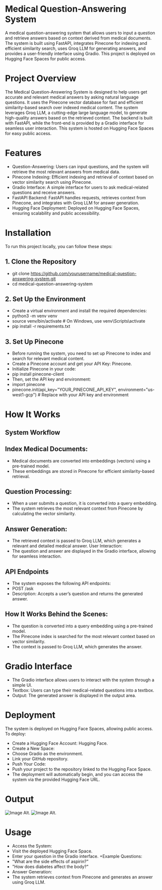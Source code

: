 # Medical Question-Answering System
A medical question-answering system that allows users to input a question and retrieve answers based on context derived from medical documents. The system is built using FastAPI, integrates Pinecone for indexing and efficient similarity search, uses Groq LLM for generating answers, and provides a user-friendly interface using Gradio. This project is deployed on Hugging Face Spaces for public access.
# Project Overview
The Medical Question-Answering System is designed to help users get accurate and relevant medical answers by asking natural language questions. It uses the Pinecone vector database for fast and efficient similarity-based search over indexed medical content. The system leverages Groq LLM, a cutting-edge large language model, to generate high-quality answers based on the retrieved context.
The backend is built with FastAPI, while the front-end is provided by a Gradio interface for seamless user interaction. This system is hosted on Hugging Face Spaces for easy public access.
# Features
+ Question-Answering: Users can input questions, and the system will retrieve the most relevant answers from medical data.
+ Pinecone Indexing: Efficient indexing and retrieval of context based on vector similarity search using Pinecone.
+ Gradio Interface: A simple interface for users to ask medical-related questions and receive answers.
+ FastAPI Backend: FastAPI handles requests, retrieves context from Pinecone, and integrates with Groq LLM for answer generation.
+ Hugging Face Deployment: Deployed on Hugging Face Spaces, ensuring scalability and public accessibility.
# Installation
To run this project locally, you can follow these steps:
## 1. Clone the Repository
+ git clone https://github.com/yourusername/medical-question-answering-system.git
+ cd medical-question-answering-system
## 2. Set Up the Environment
+ Create a virtual environment and install the required dependencies:
+ python3 -m venv venv
+ source venv/bin/activate   # On Windows, use venv\Scripts\activate
+ pip install -r requirements.txt
## 3. Set Up Pinecone
+ Before running the system, you need to set up Pinecone to index and search for relevant medical content.
+ Create a Pinecone account and get your API Key: Pinecone.
+ Initialize Pinecone in your code:
+ pip install pinecone-client
+ Then, set the API key and environment:
+ import pinecone
+ pinecone.init(api_key="YOUR_PINECONE_API_KEY", environment="us-west1-gcp")  # Replace with your API key and environment
# How It Works
## System Workflow
## Index Medical Documents:
+ Medical documents are converted into embeddings (vectors) using a pre-trained model.
+ These embeddings are stored in Pinecone for efficient similarity-based retrieval.
## Question Processing:
+ When a user submits a question, it is converted into a query embedding.
+ The system retrieves the most relevant context from Pinecone by calculating the vector similarity.
## Answer Generation:
+ The retrieved context is passed to Groq LLM, which generates a relevant and detailed medical answer.
User Interaction:
+ The question and answer are displayed in the Gradio interface, allowing for seamless interaction.
## API Endpoints
+ The system exposes the following API endpoints:
+ POST /ask
+ Description: Accepts a user’s question and returns the generated answer.
## How It Works Behind the Scenes:
+ The question is converted into a query embedding using a pre-trained model.
+ The Pinecone index is searched for the most relevant context based on vector similarity.
+ The context is passed to Groq LLM, which generates the answer.
# Gradio Interface
+ The Gradio interface allows users to interact with the system through a simple UI.
+ Textbox: Users can type their medical-related questions into a textbox.
+ Output: The generated answer is displayed in the output area.
# Deployment
The system is deployed on Hugging Face Spaces, allowing public access. To deploy:
+ Create a Hugging Face Account: Hugging Face.
+ Create a New Space:
+ Choose Gradio as the environment.
+ Link your GitHub repository.
+ Push Your Code:
+ Push your project to the repository linked to the Hugging Face Space.
+ The deployment will automatically begin, and you can access the system via the provided Hugging Face URL.
# Output
 ![Image Alt]([image_url](https://github.com/Haseebshah904/Medical-QA-Application/blob/main/MedicalQA%20Output%201.PNG?raw=true)).
 ![Image Alt]([image_url](https://github.com/Haseebshah904/Medical-QA-Application/blob/main/MedicalQA%20Output%201.PNG?raw=true)).
 # Usage
+ Access the System:
+ Visit the deployed Hugging Face Space.
+ Enter your question in the Gradio interface.
 +Example Questions:
+ "What are the side effects of aspirin?"
+ "How does diabetes affect the body?"
+ Answer Generation:
+ The system retrieves context from Pinecone and generates an answer using Groq LLM.
